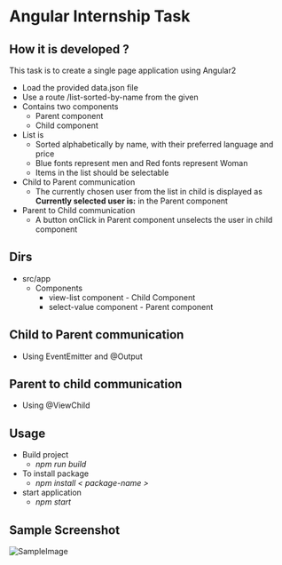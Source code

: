 # Angular Internship Task



## How it is developed ?

This task is to create a single page application using Angular2
 - Load the provided data.json file
 - Use a route /list-sorted-by-name from the given 
 - Contains two components 
      * Parent component
      * Child component 
 - List is
      * Sorted alphabetically by name, with their preferred language and price
      * Blue fonts represent men and Red fonts represent Woman
      * Items in the list should be selectable
 - Child to Parent communication
      * The currently chosen user from the list in child is displayed as **Currently selected user is:** in the Parent component
 - Parent to Child communication
      * A button onClick in Parent component unselects the user in child component


## Dirs
 * src/app
    * Components
        * view-list component - Child Component
        * select-value component - Parent component

## Child to Parent communication
  - Using EventEmitter and @Output 
## Parent to child communication
  - Using @ViewChild

## Usage
* Build project
    * _npm run build_
* To install package
    * _npm install < package-name >_
* start application
    * _npm start_

## Sample Screenshot
![SampleImage]()

